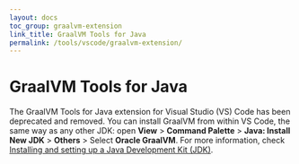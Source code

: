 ```yaml
---
layout: docs
toc_group: graalvm-extension
link_title: GraalVM Tools for Java
permalink: /tools/vscode/graalvm-extension/
---
```


# GraalVM Tools for Java

The GraalVM Tools for Java extension for Visual Studio (VS) Code has been deprecated and removed. 
You can install GraalVM from within VS Code, the same way as any other JDK: open **View** > **Command Palette** > **Java: Install New JDK** > **Others** > Select **Oracle GraalVM**.
For more information, check [Installing and setting up a Java Development Kit (JDK)](https://code.visualstudio.com/docs/java/java-tutorial#_installing-and-setting-up-a-java-development-kit-jdk).
